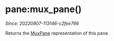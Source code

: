 # pane:mux_pane()

*Since: 20220807-113146-c2fee766*

Returns the [MuxPane](../MuxPane/index.md) representation of this pane.

